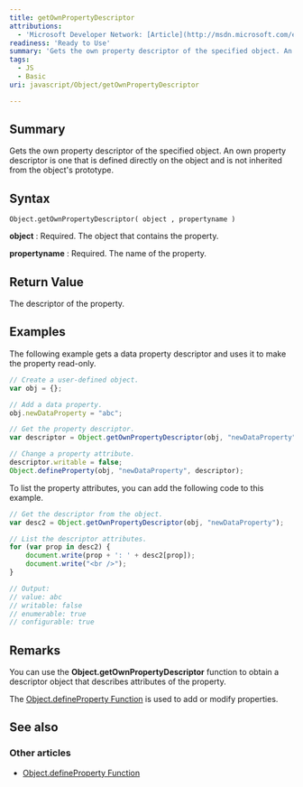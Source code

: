 ```yaml
---
title: getOwnPropertyDescriptor
attributions:
  - 'Microsoft Developer Network: [Article](http://msdn.microsoft.com/en-us/library/ie/dd548686(v=vs.94).aspx)'
readiness: 'Ready to Use'
summary: 'Gets the own property descriptor of the specified object. An own property descriptor is one that is defined directly on the object and is not inherited from the object''s prototype.'
tags:
  - JS
  - Basic
uri: javascript/Object/getOwnPropertyDescriptor

---
```

## Summary

Gets the own property descriptor of the specified object. An own property descriptor is one that is defined directly on the object and is not inherited from the object's prototype.

## Syntax

    Object.getOwnPropertyDescriptor( object , propertyname )

**object**
:   Required. The object that contains the property.

**propertyname**
:   Required. The name of the property.

## Return Value

The descriptor of the property.

## Examples

The following example gets a data property descriptor and uses it to make the property read-only.

``` js
// Create a user-defined object.
var obj = {};

// Add a data property.
obj.newDataProperty = "abc";

// Get the property descriptor.
var descriptor = Object.getOwnPropertyDescriptor(obj, "newDataProperty");

// Change a property attribute.
descriptor.writable = false;
Object.defineProperty(obj, "newDataProperty", descriptor);
```

To list the property attributes, you can add the following code to this example.

``` js
// Get the descriptor from the object.
var desc2 = Object.getOwnPropertyDescriptor(obj, "newDataProperty");

// List the descriptor attributes.
for (var prop in desc2) {
    document.write(prop + ': ' + desc2[prop]);
    document.write("<br />");
}

// Output:
// value: abc
// writable: false
// enumerable: true
// configurable: true
```

## Remarks

You can use the **Object.getOwnPropertyDescriptor** function to obtain a descriptor object that describes attributes of the property.

The [Object.defineProperty Function](/javascript/Object/defineProperty) is used to add or modify properties.

## See also

### Other articles

-   [Object.defineProperty Function](/javascript/Object/defineProperty)

